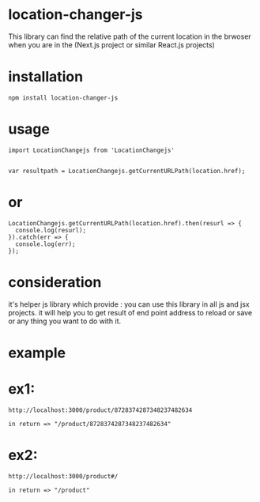 # location-changer-js
This library can find the relative path of the current location in the brwoser when you are in the (Next.js project or similar React.js projects)




# installation
    npm install location-changer-js



# usage
    
    import LocationChangejs from 'LocationChangejs'


    var resultpath = LocationChangejs.getCurrentURLPath(location.href);

# or

    LocationChangejs.getCurrentURLPath(location.href).then(resurl => { 
      console.log(resurl);
    }).catch(err => {
      console.log(err);
    });



# consideration

it's helper js library which provide :
  you can use this library in all js and jsx projects.
  it will help you to get result of end point address to reload or save or any thing you want to do with it.
  
  
  
  
  
# example


  # ex1:   

    http://localhost:3000/product/8728374287348237482634
    
    in return => "/product/8728374287348237482634"
    
    
  
    
  # ex2:   

    http://localhost:3000/product#/
    
    in return => "/product"
    
    
